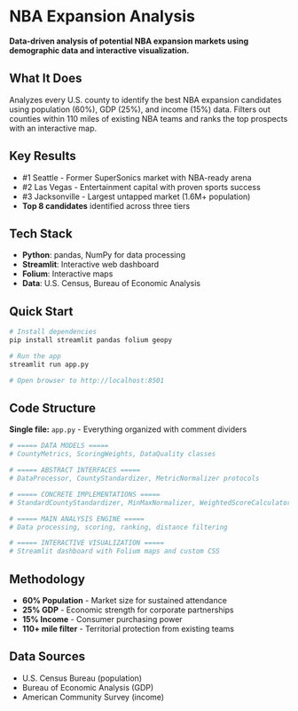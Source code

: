 # NBA Expansion Analysis

**Data-driven analysis of potential NBA expansion markets using demographic data and interactive visualization.**

## What It Does

Analyzes every U.S. county to identify the best NBA expansion candidates using population (60%), GDP (25%), and income (15%) data. Filters out counties within 110 miles of existing NBA teams and ranks the top prospects with an interactive map.

## Key Results

- #1 Seattle - Former SuperSonics market with NBA-ready arena
- #2 Las Vegas - Entertainment capital with proven sports success  
- #3 Jacksonville - Largest untapped market (1.6M+ population)
- **Top 8 candidates** identified across three tiers

## Tech Stack

- **Python**: pandas, NumPy for data processing
- **Streamlit**: Interactive web dashboard
- **Folium**: Interactive maps
- **Data**: U.S. Census, Bureau of Economic Analysis

## Quick Start

```bash
# Install dependencies
pip install streamlit pandas folium geopy

# Run the app
streamlit run app.py

# Open browser to http://localhost:8501
```

## Code Structure

**Single file:** `app.py` - Everything organized with comment dividers

```python
# ===== DATA MODELS =====
# CountyMetrics, ScoringWeights, DataQuality classes

# ===== ABSTRACT INTERFACES =====  
# DataProcessor, CountyStandardizer, MetricNormalizer protocols

# ===== CONCRETE IMPLEMENTATIONS =====
# StandardCountyStandardizer, MinMaxNormalizer, WeightedScoreCalculator

# ===== MAIN ANALYSIS ENGINE =====
# Data processing, scoring, ranking, distance filtering

# ===== INTERACTIVE VISUALIZATION =====
# Streamlit dashboard with Folium maps and custom CSS
```

## Methodology

- **60% Population** - Market size for sustained attendance
- **25% GDP** - Economic strength for corporate partnerships  
- **15% Income** - Consumer purchasing power
- **110+ mile filter** - Territorial protection from existing teams

## Data Sources

- U.S. Census Bureau (population)
- Bureau of Economic Analysis (GDP)
- American Community Survey (income)
